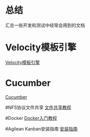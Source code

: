 # 总结
汇总一些开发和测试中经常会用到的文档

# Velocity模板引擎
[Velocity模板引擎](https://github.com/zxgjava/summary-doc/wiki/Velocity%E6%A8%A1%E6%9D%BF%E5%BC%95%E6%93%8E)

# Cucumber
[Cucumber](https://github.com/zxgjava/summary-doc/wiki/cucumber)

#NFS协议文件共享
[文件共享教程](https://github.com/zxgjava/summary-doc/wiki/NFS-share-folder)

#Docker
[Docker入门教程](https://github.com/zxgjava/summary-doc/wiki/docker)

#Agilean Kanban安装指南
[安装指南](https://github.com/zxgjava/summary-doc/wiki/agilean-kanban-install)